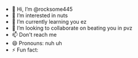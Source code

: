 - 👋 Hi, I’m @rocksome445
- 👀 I’m interested in nuts
- 🌱 I’m currently learning you ez
- 💞️ I’m looking to collaborate on beating you in pvz
- 📫 Don't reach me
- 😄 Pronouns: nuh uh
- ⚡ Fun fact:

<!---
rocksome445/rocksome445 is a ✨ special ✨ repository because its `README.md` (this file) appears on your GitHub profile.
You can click the Preview link to take a look at your changes.
--->
